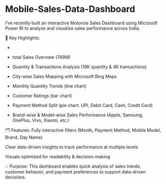 # Mobile-Sales-Data-Dashboard
I’ve recently built an interactive Motorola Sales Dashboard using Microsoft Power BI to analyze and visualize sales performance across India.

🔹 Key Highlights:

*
* total Sales Overview (769M)

* Quantity & Transactions Analysis (19K quantity & 4K transactions)

* City-wise Sales Mapping with Microsoft Bing Maps

* Monthly Quantity Trends (line chart)

* Customer Ratings (bar chart)

* Payment Method Split (pie chart: UPI, Debit Card, Cash, Credit Card)

* Brand-wise & Model-wise Sales Performance (Apple, Samsung, OnePlus, Vivo, Xiaomi, etc.)

🗂 Features:
Fully interactive filters (Month, Payment Method, Mobile Model, Brand, Day Name)

Clear data-driven insights to track performance at multiple levels

Visuals optimized for readability & decision-making

💡 Purpose: 
This dashboard enables quick analysis of sales trends, customer behavior, and payment preferences to support data-driven decisions.
